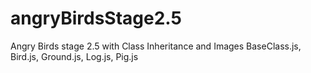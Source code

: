 # angryBirdsStage2.5
Angry Birds stage 2.5 with Class Inheritance and Images
BaseClass.js, Bird.js, Ground.js, Log.js, Pig.js